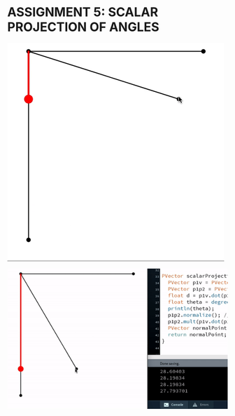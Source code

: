 # ASSIGNMENT 5: SCALAR PROJECTION OF ANGLES

![alt-text](images/projection.gif)

![alt-text](images/degrees.gif)
